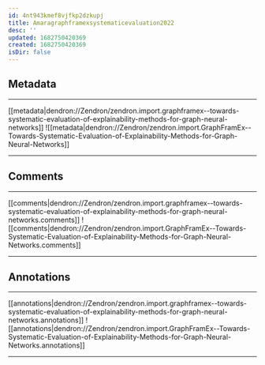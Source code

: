 ```yaml
---
id: 4nt943kmef8vjfkp2dzkupj
title: Amaragraphframexsystematicevaluation2022
desc: ''
updated: 1682750420369
created: 1682750420369
isDir: false
---
```

## Metadata

***

[[metadata|dendron://Zendron/zendron.import.graphframex--towards-systematic-evaluation-of-explainability-methods-for-graph-neural-networks]]
![[metadata|dendron://Zendron/zendron.import.GraphFramEx--Towards-Systematic-Evaluation-of-Explainability-Methods-for-Graph-Neural-Networks]]

***

## Comments

***

[[comments|dendron://Zendron/zendron.import.graphframex--towards-systematic-evaluation-of-explainability-methods-for-graph-neural-networks.comments]]
![[comments|dendron://Zendron/zendron.import.GraphFramEx--Towards-Systematic-Evaluation-of-Explainability-Methods-for-Graph-Neural-Networks.comments]]

***

## Annotations

***

[[annotations|dendron://Zendron/zendron.import.graphframex--towards-systematic-evaluation-of-explainability-methods-for-graph-neural-networks.annotations]]
![[annotations|dendron://Zendron/zendron.import.GraphFramEx--Towards-Systematic-Evaluation-of-Explainability-Methods-for-Graph-Neural-Networks.annotations]]

***
